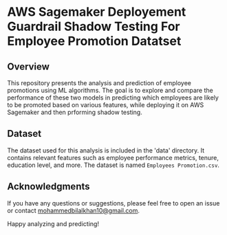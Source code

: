# AWS Sagemaker Deployement Guardrail Shadow Testing For Employee Promotion Datatset

## Overview

This repository presents the analysis and prediction of employee promotions using ML algorithms. The goal is to explore and compare the performance of these two models in predicting which employees are likely to be promoted based on various features, while deploying it on AWS Sagemaker and then prforming shadow testing.

## Dataset

The dataset used for this analysis is included in the 'data' directory. It contains relevant features such as employee performance metrics, tenure, education level, and more. The dataset is named `Employees Promotion.csv`.

## Acknowledgments
If you have any questions or suggestions, please feel free to open an issue or contact mohammedbilalkhan10@gmail.com.

Happy analyzing and predicting!
